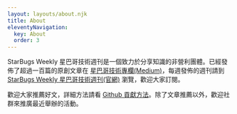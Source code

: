 ```yaml
---
layout: layouts/about.njk
title: About
eleventyNavigation:
  key: About
  order: 3
---
```

StarBugs Weekly 星巴哥技術週刊是一個致力於分享知識的非營利團體。已經發佈了超過一百篇的原創文章在 [星巴哥技術專欄(Medium)](https://medium.com/starbugs)，每週發佈的週刊請到 [StarBugs Weekly 星巴哥技術週刊(官網)](https://starbugs.dev/) 瀏覽，歡迎大家訂閱。

歡迎大家推薦好文，詳細方法請看 [Github 貢獻方法](https://github.com/StarBugsWeekly/recommended_article)。除了文章推薦以外，歡迎社群來推廣最近舉辦的活動。

<!-- 底下交給 layout 來自動渲染 -->

